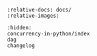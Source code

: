 ```{include} ../README.md
:relative-docs: docs/
:relative-images:
```

```{toctree}
:hidden:
concurrency-in-python/index
dag
changelog
```
